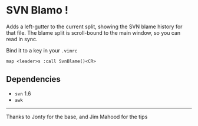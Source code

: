 # SVN Blamo !

Adds a left-gutter to the current split, showing the SVN blame history for that file.  The blame split is scroll-bound to the main window, so you can read in sync.

Bind it to a key in your `.vimrc`

    map <leader>s :call SvnBlame()<CR>


## Dependencies

* `svn` 1.6
* `awk`

----

Thanks to Jonty for the base, and Jim Mahood for the tips

